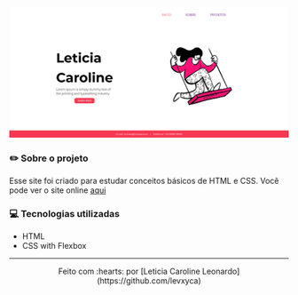 <p align="center">
  <img src="img/preview.png" href="https://levxyca.github.io/mini-curriculo-web/">
</p>

### :pencil2: Sobre o projeto
 Esse site foi criado para estudar conceitos básicos de HTML e CSS. Você pode ver o site online [aqui](https://levxyca.github.io/site-pessoal-portfolio/)

### :computer: Tecnologias utilizadas
- HTML
- CSS with Flexbox
-------------------------------------------------------
<p align="center">
Feito com :hearts: por [Leticia Caroline Leonardo](https://github.com/levxyca)
</p>

